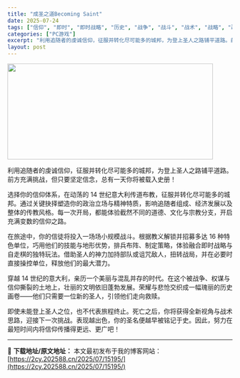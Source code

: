 ```yaml
---
title: "成圣之道Becoming Saint"
date: 2025-07-24
tags: ["信仰", "即时", "即时战略", "历史", "战争", "战斗", "战术", "战略", "政治", "穿越"]
categories: ["PC游戏"]
excerpt: "利用追随者的虔诚信仰，征服并转化尽可能多的城邦，为登上圣人之路铺平道路。前方充满挑战，但只要坚定信念，总有一天你将被载入史册！ 选择你的信仰体系，在动荡的 14 世纪意大利传道布教，征服并转化尽可能多的城邦。通过关键抉择塑造你的政治立场与精神特质，影响追随者组成、经济发展以及整体的传教风格。每一次开&hellip;"
layout: post
---
```


<img class="aligncenter size-full wp-image-15140" src="https://2cy.202588.cn/wp-content/uploads/2025/07/2025072410343977.webp" alt="" width="460" height="215" />

利用追随者的虔诚信仰，征服并转化尽可能多的城邦，为登上圣人之路铺平道路。前方充满挑战，但只要坚定信念，总有一天你将被载入史册！

选择你的信仰体系，在动荡的 14 世纪意大利传道布教，征服并转化尽可能多的城邦。通过关键抉择塑造你的政治立场与精神特质，影响追随者组成、经济发展以及整体的传教风格。每一次开局，都能体验截然不同的道德、文化与宗教分支，开启充满变数的信仰之路。

在旅途中，你的信徒将投入一场场小规模战斗。根据教义解锁并招募多达 16 种特色单位，巧用他们的技能与地形优势，排兵布阵、制定策略，体验融合即时战略与自走棋的独特玩法。借助圣人的神力加持部队或诅咒敌人，扭转战局，并在必要时直接操控单位，释放他们的最大潜力。

穿越 14 世纪的意大利，亲历一个美丽与混乱并存的时代。在这个被战争、权谋与信仰撕裂的土地上，壮丽的文明依旧蓬勃发展。荣耀与悲怆交织成一幅瑰丽的历史画卷——他们只需要一位新的圣人，引领他们走向救赎。

即使未能登上圣人之位，也不代表旅程终止。死亡之后，你将获得全新视角与战术思路，迎接下一次挑战。表现越出色，你的圣名便越早被铭记于史。因此，努力在最短时间内将信仰传播得更远、更广吧！

---
📖 **下载地址/原文地址：** 本文最初发布于我的博客网站：[https://2cy.202588.cn/2025/07/15195/](https://2cy.202588.cn/2025/07/15195/)
